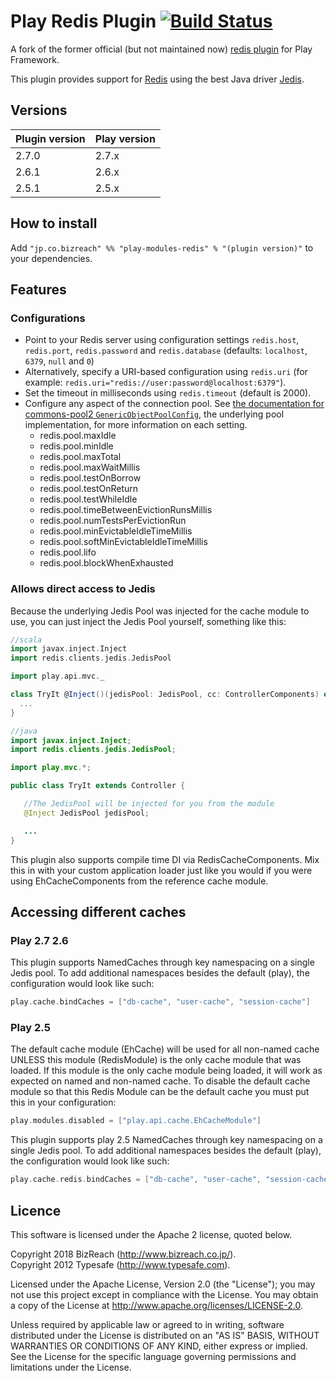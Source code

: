 # Play Redis Plugin [![Build Status](https://travis-ci.org/bizreach/play-redis.svg?branch=master)](https://travis-ci.org/bizreach/play-redis)

A fork of the former official (but not maintained now) [redis plugin](https://github.com/playframework/play-plugins/tree/master/redis) for Play Framework.

This plugin provides support for [Redis](https://redis.io/) using the best Java driver [Jedis](https://github.com/xetorthio/jedis).

## Versions

|Plugin version  |Play version   |
|----------------|---------------|
|2.7.0           |2.7.x          |
|2.6.1           |2.6.x          |
|2.5.1           |2.5.x          |

## How to install

Add `"jp.co.bizreach" %% "play-modules-redis" % "(plugin version)"` to your dependencies.

## Features

### Configurations

- Point to your Redis server using configuration settings  `redis.host`, `redis.port`,  `redis.password` and `redis.database` (defaults: `localhost`, `6379`, `null` and `0`)
- Alternatively, specify a URI-based configuration using `redis.uri` (for example: `redis.uri="redis://user:password@localhost:6379"`).
- Set the timeout in milliseconds using `redis.timeout` (default is 2000).
- Configure any aspect of the connection pool. See [the documentation for commons-pool2 `GenericObjectPoolConfig`](https://commons.apache.org/proper/commons-pool/apidocs/org/apache/commons/pool2/impl/GenericObjectPoolConfig.html), the underlying pool implementation, for more information on each setting.
  - redis.pool.maxIdle
  - redis.pool.minIdle
  - redis.pool.maxTotal
  - redis.pool.maxWaitMillis
  - redis.pool.testOnBorrow
  - redis.pool.testOnReturn
  - redis.pool.testWhileIdle
  - redis.pool.timeBetweenEvictionRunsMillis
  - redis.pool.numTestsPerEvictionRun
  - redis.pool.minEvictableIdleTimeMillis
  - redis.pool.softMinEvictableIdleTimeMillis
  - redis.pool.lifo
  - redis.pool.blockWhenExhausted

### Allows direct access to Jedis

Because the underlying Jedis Pool was injected for the cache module to use, you can just inject the Jedis Pool yourself, something like this:

```scala
//scala
import javax.inject.Inject
import redis.clients.jedis.JedisPool

import play.api.mvc._

class TryIt @Inject()(jedisPool: JedisPool, cc: ControllerComponents) extends AbstractController(cc) {
  ...
}
```

```java
//java
import javax.inject.Inject;
import redis.clients.jedis.JedisPool;

import play.mvc.*;

public class TryIt extends Controller {

   //The JedisPool will be injected for you from the module
   @Inject JedisPool jedisPool;

   ...
}
```

This plugin also supports compile time DI via RedisCacheComponents. Mix this in with your custom application loader just like you would if you were using EhCacheComponents from the reference cache module.

## Accessing different caches

### Play 2.7 2.6

This plugin supports NamedCaches through key namespacing on a single Jedis pool. To add additional namespaces besides the default (play), the configuration would look like such:

```scala
play.cache.bindCaches = ["db-cache", "user-cache", "session-cache"]
```

### Play 2.5

The default cache module (EhCache) will be used for all non-named cache UNLESS this module (RedisModule) is the only cache module that was loaded. If this module is the only cache module being loaded, it will work as expected on named and non-named cache. To disable the default cache module so that this Redis Module can be the default cache you must put this in your configuration:

```scala
play.modules.disabled = ["play.api.cache.EhCacheModule"]
```

This plugin supports play 2.5 NamedCaches through key namespacing on a single Jedis pool. To add additional namespaces besides the default (play), the configuration would look like such:

```scala
play.cache.redis.bindCaches = ["db-cache", "user-cache", "session-cache"]
```

## Licence

This software is licensed under the Apache 2 license, quoted below.

Copyright 2018 BizReach (http://www.bizreach.co.jp/).  
Copyright 2012 Typesafe (http://www.typesafe.com).

Licensed under the Apache License, Version 2.0 (the "License"); you may not use this project except in compliance with the License. You may obtain a copy of the License at http://www.apache.org/licenses/LICENSE-2.0.

Unless required by applicable law or agreed to in writing, software distributed under the License is distributed on an "AS IS" BASIS, WITHOUT WARRANTIES OR CONDITIONS OF ANY KIND, either express or implied. See the License for the specific language governing permissions and limitations under the License.
